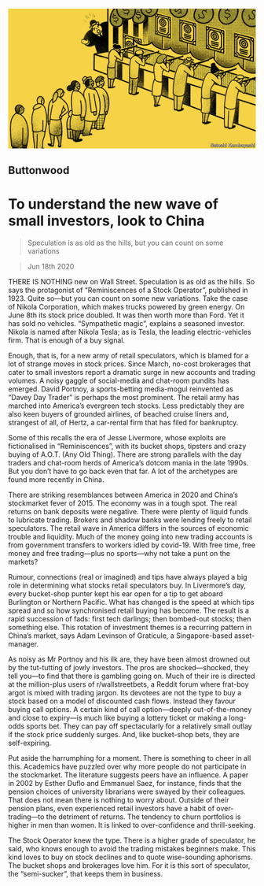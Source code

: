 ![](./images/20200620_FND001_0.jpg)

## Buttonwood

# To understand the new wave of small investors, look to China

> Speculation is as old as the hills, but you can count on some variations

> Jun 18th 2020

THERE IS NOTHING new on Wall Street. Speculation is as old as the hills. So says the protagonist of “Reminiscences of a Stock Operator”, published in 1923. Quite so—but you can count on some new variations. Take the case of Nikola Corporation, which makes trucks powered by green energy. On June 8th its stock price doubled. It was then worth more than Ford. Yet it has sold no vehicles. “Sympathetic magic”, explains a seasoned investor. Nikola is named after Nikola Tesla; as is Tesla, the leading electric-vehicles firm. That is enough of a buy signal.

Enough, that is, for a new army of retail speculators, which is blamed for a lot of strange moves in stock prices. Since March, no-cost brokerages that cater to small investors report a dramatic surge in new accounts and trading volumes. A noisy gaggle of social-media and chat-room pundits has emerged. David Portnoy, a sports-betting media-mogul reinvented as “Davey Day Trader” is perhaps the most prominent. The retail army has marched into America’s evergreen tech stocks. Less predictably they are also keen buyers of grounded airlines, of beached cruise liners and, strangest of all, of Hertz, a car-rental firm that has filed for bankruptcy.

Some of this recalls the era of Jesse Livermore, whose exploits are fictionalised in “Reminiscences”, with its bucket shops, tipsters and crazy buying of A.O.T. (Any Old Thing). There are strong parallels with the day traders and chat-room herds of America’s dotcom mania in the late 1990s. But you don’t have to go back even that far. A lot of the archetypes are found more recently in China.

There are striking resemblances between America in 2020 and China’s stockmarket fever of 2015. The economy was in a tough spot. The real returns on bank deposits were negative. There were plenty of liquid funds to lubricate trading. Brokers and shadow banks were lending freely to retail speculators. The retail wave in America differs in the sources of economic trouble and liquidity. Much of the money going into new trading accounts is from government transfers to workers idled by covid-19. With free time, free money and free trading—plus no sports—why not take a punt on the markets?

Rumour, connections (real or imagined) and tips have always played a big role in determining what stocks retail speculators buy. In Livermore’s day, every bucket-shop punter kept his ear open for a tip to get aboard Burlington or Northern Pacific. What has changed is the speed at which tips spread and so how synchronised retail buying has become. The result is a rapid succession of fads: first tech darlings; then bombed-out stocks; then something else. This rotation of investment themes is a recurring pattern in China’s market, says Adam Levinson of Graticule, a Singapore-based asset-manager.

As noisy as Mr Portnoy and his ilk are, they have been almost drowned out by the tut-tutting of jowly investors. The pros are shocked—shocked, they tell you—to find that there is gambling going on. Much of their ire is directed at the million-plus users of r/wallstreetbets, a Reddit forum where frat-boy argot is mixed with trading jargon. Its devotees are not the type to buy a stock based on a model of discounted cash flows. Instead they favour buying call options. A certain kind of call option—deeply out-of-the-money and close to expiry—is much like buying a lottery ticket or making a long-odds sports bet. They can pay off spectacularly for a relatively small outlay if the stock price suddenly surges. And, like bucket-shop bets, they are self-expiring.

Put aside the harrumphing for a moment. There is something to cheer in all this. Academics have puzzled over why more people do not participate in the stockmarket. The literature suggests peers have an influence. A paper in 2002 by Esther Duflo and Emmanuel Saez, for instance, finds that the pension choices of university librarians were swayed by their colleagues. That does not mean there is nothing to worry about. Outside of their pension plans, even experienced retail investors have a habit of over-trading—to the detriment of returns. The tendency to churn portfolios is higher in men than women. It is linked to over-confidence and thrill-seeking.

The Stock Operator knew the type. There is a higher grade of speculator, he said, who knows enough to avoid the trading mistakes beginners make. This kind loves to buy on stock declines and to quote wise-sounding aphorisms. The bucket shops and brokerages love him. For it is this sort of speculator, the “semi-sucker”, that keeps them in business.